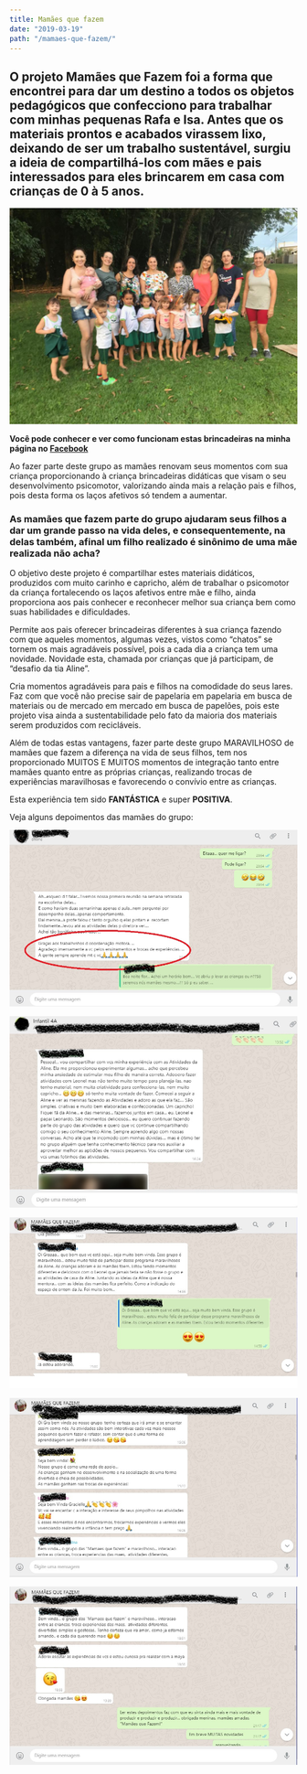 ```yaml
---
title: Mamães que fazem
date: "2019-03-19"
path: "/mamaes-que-fazem/"
---
```


## O projeto **Mamães que Fazem** foi a forma que encontrei para dar um destino a todos os objetos pedagógicos que confecciono para trabalhar com minhas pequenas Rafa e Isa. Antes que os materiais prontos e acabados virassem lixo, deixando de ser um trabalho sustentável, surgiu a ideia de  compartilhá-los com mães e pais interessados para eles brincarem em casa com crianças de 0 à 5 anos. 

![Encontro do Grupo Mamães que Fazem](./mamaesquefazem.jpg)

**Você pode conhecer e ver como funcionam estas brincadeiras na minha página no [Facebook](https://www.facebook.com/alinemarius)**

Ao fazer parte deste grupo as mamães renovam seus momentos com sua criança proporcionando à criança brincadeiras didáticas que visam o seu desenvolvimento psicomotor, valorizando ainda mais a relação pais e filhos, pois desta forma os laços afetivos só tendem a aumentar.

### **As mamães que fazem parte do grupo ajudaram seus filhos a dar um grande passo na vida deles, e consequentemente, na delas também, afinal um filho realizado é sinônimo de uma mãe realizada não acha?**

O objetivo deste projeto é compartilhar estes materiais didáticos, produzidos com muito carinho e capricho,  além de trabalhar o psicomotor da criança fortalecendo os laços afetivos entre mãe e filho, ainda proporciona aos pais conhecer e reconhecer melhor sua criança bem como suas habilidades e dificuldades.

Permite aos pais oferecer brincadeiras diferentes à sua criança fazendo com que aqueles momentos, algumas vezes, vistos como “chatos” se tornem os mais agradáveis possível, pois a cada dia a criança tem uma novidade. Novidade esta, chamada por crianças que já participam, de “desafio da tia Aline”.

Cria momentos agradáveis para pais e filhos na comodidade do seus lares. Faz com que você não precise sair de papelaria em papelaria em busca de materiais ou de mercado em mercado em busca de papelões, pois este projeto visa ainda a sustentabilidade pelo fato da maioria dos materiais serem produzidos com recicláveis.

Além de todas estas vantagens, fazer parte deste grupo MARAVILHOSO de mamães que fazem a diferença na vida de seus filhos, tem nos proporcionado MUITOS E MUITOS momentos de integração tanto entre mamães quanto entre as próprias crianças, realizando trocas de experiências maravilhosas e favorecendo o convívio entre as crianças.

Esta experiência tem sido **FANTÁSTICA** e super **POSITIVA**. 

Veja alguns depoimentos das mamães do grupo:

![Depoimento](./depo1.jpg)

![Depoimento](./depo2.jpg)

![Depoimento](./depo3.jpg)

![Depoimento 4](./depo4.jpg)

![Depoimento](./depo5.jpg)
